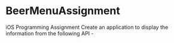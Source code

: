 # BeerMenuAssignment
iOS Programming Assignment
Create an application to display the information from the following API -
